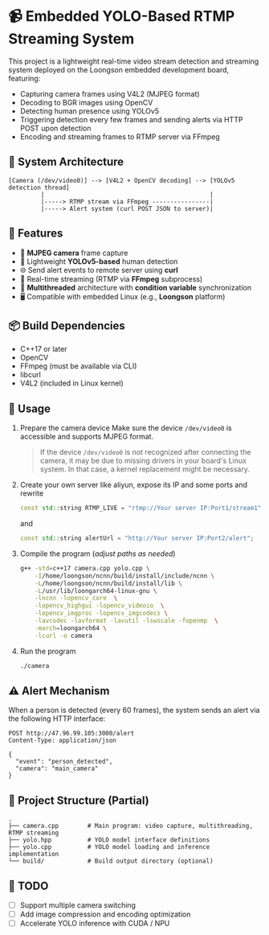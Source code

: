 # 📹 Embedded YOLO-Based RTMP Streaming System
This project is a lightweight real-time video stream detection and streaming system deployed on the Loongson embedded development board, featuring:
- Capturing camera frames using V4L2 (MJPEG format)
- Decoding to BGR images using OpenCV
- Detecting human presence using YOLOv5
- Triggering detection every few frames and sending alerts via HTTP POST upon detection
- Encoding and streaming frames to RTMP server via FFmpeg


## 🧩 System Architecture
```text
[Camera (/dev/video0)] --> [V4L2 + OpenCV decoding] --> [YOLOv5 detection thread]
         |                                              |
         |-----> RTMP stream via FFmpeg ----------------|
         |-----> Alert system (curl POST JSON to server)|
```
## 🚀 Features
- 🎥 **MJPEG camera** frame capture
- 🤖 Lightweight **YOLOv5-based** human detection
- 🌐 Send alert events to remote server using **curl**
- 📡 Real-time streaming (RTMP via **FFmpeg** subprocess)
- 🧵 **Multithreaded** architecture with **condition variable** synchronization
- 🖥️ Compatible with embedded Linux (e.g., **Loongson** platform)

## 📦 Build Dependencies
- C++17 or later
- OpenCV
- FFmpeg (must be available via CLI)
- libcurl
- V4L2 (included in Linux kernel)

## 🔧 Usage
1. Prepare the camera device
Make sure the device `/dev/video0` is accessible and supports MJPEG format.

    > If the device `/dev/video0` is not recognized after connecting the camera, it may be due to missing drivers in your board's Linux system. In that case, a kernel replacement might be necessary.

2. Create your own server like aliyun, expose its IP and some ports and rewrite 
    ```C++
    const std::string RTMP_LIVE = "rtmp://Your server IP:Port1/stream1";
    ```
    and 
    ```C++
    const std::string alertUrl = "http://Your server IP:Port2/alert";
    ```


3. Compile the program (*adjust paths as needed*)
    ```bash 复制 编辑
    g++ -std=c++17 camera.cpp yolo.cpp \
        -I/home/loongson/ncnn/build/install/include/ncnn \
        -L/home/loongson/ncnn/build/install/lib \
        -L/usr/lib/loongarch64-linux-gnu \
        -lncnn -lopencv_core  \
        -lopencv_highgui -lopencv_videoio  \
        -lopencv_imgproc -lopencv_imgcodecs \
        -lavcodec -lavformat -lavutil -lswscale -fopenmp  \
        -march=loongarch64 \
        -lcurl -o camera
    ```
4. Run the program
    ```bash 复制 编辑
    ./camera
    ```

## ⚠️ Alert Mechanism
When a person is detected (every 60 frames), the system sends an alert via the following HTTP interface:

```http 复制 编辑
POST http://47.96.99.105:3000/alert
Content-Type: application/json

{
  "event": "person_detected",
  "camera": "main_camera"
}
```


## 📁 Project Structure (Partial)
```
.
├── camera.cpp        # Main program: video capture, multithreading, RTMP streaming
├── yolo.hpp          # YOLO model interface definitions
├── yolo.cpp          # YOLO model loading and inference implementation
└── build/            # Build output directory (optional)

```

## 📌 TODO
- [ ] Support multiple camera switching
- [ ] Add image compression and encoding optimization
- [ ] Accelerate YOLO inference with CUDA / NPU